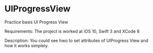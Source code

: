 # UIProgressView
Practice basis UI Progress View

Requirements:
The project is worked at iOS 10, Swift 3 and XCode 8

Description:
You could see hwo to set attributes of UIProgress View and how it works simplely. 

